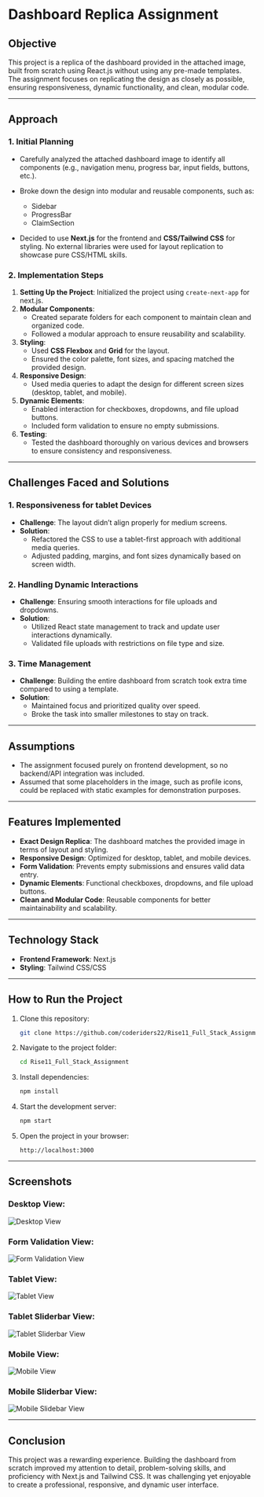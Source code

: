 # Dashboard Replica Assignment

## **Objective**
This project is a replica of the dashboard provided in the attached image, built from scratch using React.js without using any pre-made templates. The assignment focuses on replicating the design as closely as possible, ensuring responsiveness, dynamic functionality, and clean, modular code.

---

## **Approach**

### **1. Initial Planning**
- Carefully analyzed the attached dashboard image to identify all components (e.g., navigation menu, progress bar, input fields, buttons, etc.).
- Broke down the design into modular and reusable components, such as:
  - Sidebar
  - ProgressBar
  - ClaimSection
    
- Decided to use **Next.js** for the frontend and **CSS/Tailwind CSS** for styling. No external libraries were used for layout replication to showcase pure CSS/HTML skills.

### **2. Implementation Steps**
1. **Setting Up the Project**: Initialized the project using `create-next-app` for next.js.
2. **Modular Components**:
   - Created separate folders for each component to maintain clean and organized code.
   - Followed a modular approach to ensure reusability and scalability.
3. **Styling**:
   - Used **CSS Flexbox** and **Grid** for the layout.
   - Ensured the color palette, font sizes, and spacing matched the provided design.
4. **Responsive Design**:
   - Used media queries to adapt the design for different screen sizes (desktop, tablet, and mobile).
5. **Dynamic Elements**:
   - Enabled interaction for checkboxes, dropdowns, and file upload buttons.
   - Included form validation to ensure no empty submissions.
6. **Testing**:
   - Tested the dashboard thoroughly on various devices and browsers to ensure consistency and responsiveness.

---

## **Challenges Faced and Solutions**

### **1. Responsiveness for tablet Devices**
- **Challenge**: The layout didn’t align properly for medium screens.
- **Solution**:
  - Refactored the CSS to use a tablet-first approach with additional media queries.
  - Adjusted padding, margins, and font sizes dynamically based on screen width.

### **2. Handling Dynamic Interactions**
- **Challenge**: Ensuring smooth interactions for file uploads and dropdowns.
- **Solution**:
  - Utilized React state management to track and update user interactions dynamically.
  - Validated file uploads with restrictions on file type and size.

### **3. Time Management**
- **Challenge**: Building the entire dashboard from scratch took extra time compared to using a template.
- **Solution**:
  - Maintained focus and prioritized quality over speed.
  - Broke the task into smaller milestones to stay on track.

---

## **Assumptions**
- The assignment focused purely on frontend development, so no backend/API integration was included.
- Assumed that some placeholders in the image, such as profile icons, could be replaced with static examples for demonstration purposes.

---

## **Features Implemented**
- **Exact Design Replica**: The dashboard matches the provided image in terms of layout and styling.
- **Responsive Design**: Optimized for desktop, tablet, and mobile devices.
- **Form Validation**: Prevents empty submissions and ensures valid data entry.
- **Dynamic Elements**: Functional checkboxes, dropdowns, and file upload buttons.
- **Clean and Modular Code**: Reusable components for better maintainability and scalability.

---

## **Technology Stack**
- **Frontend Framework**: Next.js
- **Styling**: Tailwind CSS/CSS

---

## **How to Run the Project**
1. Clone this repository:
   ```bash
   git clone https://github.com/coderiders22/Rise11_Full_Stack_Assignment
   ```
2. Navigate to the project folder:
   ```bash
   cd Rise11_Full_Stack_Assignment
   ```
3. Install dependencies:
   ```bash
   npm install
   ```
4. Start the development server:
   ```bash
   npm start
   ```
5. Open the project in your browser:
   ```
   http://localhost:3000
   ```

---

## **Screenshots**

### Desktop View:
![Desktop View](https://github.com/coderiders22/Rise11_Full_Stack_Assignment/blob/a541bfdb2692f99a80a1a366a41bd0a080f252c7/Desktop%20view.png)

### Form Validation View:
![Form Validation View](https://github.com/coderiders22/Rise11_Full_Stack_Assignment/blob/a541bfdb2692f99a80a1a366a41bd0a080f252c7/desktop%20view%201.png)

### Tablet View:
![Tablet View](https://github.com/coderiders22/Rise11_Full_Stack_Assignment/blob/a541bfdb2692f99a80a1a366a41bd0a080f252c7/tablet%20view.png)

### Tablet Sliderbar View:
![Tablet Sliderbar View](https://github.com/coderiders22/Rise11_Full_Stack_Assignment/blob/16fb2f615e0339915ebed9c45e4846f3f1f09b1f/tablet%20view%201.png)

### Mobile View:
![Mobile View](https://github.com/coderiders22/Rise11_Full_Stack_Assignment/blob/a541bfdb2692f99a80a1a366a41bd0a080f252c7/Mobile%20view.png)

### Mobile Sliderbar View:
![Mobile Slidebar View](https://github.com/coderiders22/Rise11_Full_Stack_Assignment/blob/a541bfdb2692f99a80a1a366a41bd0a080f252c7/Mobile%20view%201.png)

---

## **Conclusion**
This project was a rewarding experience. Building the dashboard from scratch improved my attention to detail, problem-solving skills, and proficiency with Next.js and Tailwind CSS. It was challenging yet enjoyable to create a professional, responsive, and dynamic user interface.
